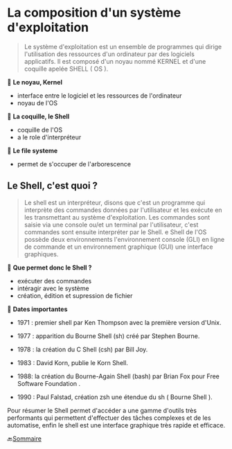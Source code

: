 

# La composition d'un système d'exploitation
>  Le système d'exploitation est un ensemble de programmes qui dirige l'utilisation des ressources d'un ordinateur par des logiciels applicatifs. Il est composé d'un noyau nommé KERNEL et d'une coquille apelée SHELL ( OS ).


:small_red_triangle: **Le noyau, Kernel**

- interface entre le logiciel et les ressources de l'ordinateur
- noyau de l'OS

:small_red_triangle: **La coquille, le Shell**

- coquille de l'OS
- a le role d'interpréteur

:small_red_triangle: **Le file systeme**

- permet de s'occuper de l'arborescence



##  Le Shell, c'est quoi ?
> Le shell est un interpréteur, disons que c'est un programme qui interprète des commandes données par l'utilisateur et les exécute en les transmettant au système d'exploitation.
Les commandes sont saisie via une console ou/et un terminal par l'utilisateur, c'est commandes sont ensuite interpréter par le Shell. e Shell de l'OS possède deux environnements  l'environnement console (GLI) en ligne de commande et un environnement graphique (GUI) une interface graphiques.



:small_red_triangle: **Que permet donc le Shell ?**
- exécuter des commandes
- intéragir avec le système 
- création, édition et supression de fichier



:small_red_triangle: **Dates importantes**

- 1971 : premier shell par Ken Thompson avec la première version d'Unix.

- 1977 : apparition du Bourne Shell (sh) créé par Stephen Bourne.

- 1978 : la création du C Shell (csh) par Bill Joy.

- 1983 : David Korn, publie le Korn Shell.

- 1988: la création du Bourne-Again Shell (bash) par Brian Fox pour Free Software Foundation .

- 1990 : Paul Falstad, création zsh une étendue du sh ( Bourne Shell ).

Pour résumer le Shell permet d'accéder a une gamme d'outils très performants qui permettent d'effectuer des tâches complexes et de les automatise, enfin le shell est une interface graphique très rapide et efficace.



:back:[Sommaire](https://github.com/nathymellal/SHELL/blob/main/README.md)



